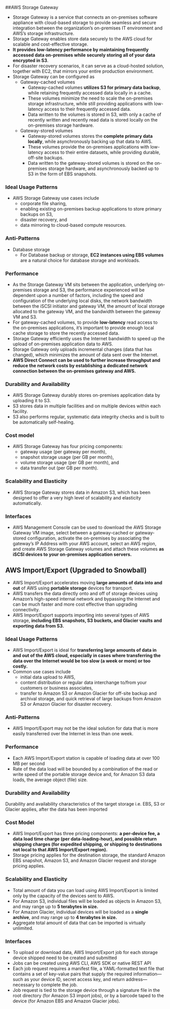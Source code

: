 ##AWS Storage Gateway
- Storage Gateway is a service that connects an on-premises software appliance with cloud-based storage to provide seamless and 
secure integration between the organization’s on-premises IT environment and AWS’s storage infrastructure.
- Storage Gateway enables store data securely to the AWS cloud for scalable and cost-effective storage.
- __It provides low-latency performance by maintaining frequently accessed data on-premises while securely storing all of your data encrypted in S3__.
- For disaster recovery scenarios, it can serve as a cloud-hosted solution, together with EC2, that mirrors your entire production environment.
- Storage Gateway can be configured as
  - Gateway-cached volumes
    - Gateway-cached volumes __utilizes S3 for primary data backup__, while retaining frequently accessed data locally in a cache.
    - These volumes minimize the need to scale the on-premises storage infrastructure, while still providing applications with low-latency access to their frequently accessed data.
    - Data written to the volumes is stored in S3, 
    with only a cache of recently written and recently read data is stored locally on the on-premises storage hardware.
  - Gateway-stored volumes
    - Gateway-stored volumes stores the __complete primary data locally__, while asynchronously backing up that data to AWS.
    - These volumes provide the on-premises applications with low-latency access to their entire datasets, while providing durable, off-site backups.
    - Data written to the gateway-stored volumes is stored on the on-premises storage hardware, and asynchronously backed up to S3 in the form of EBS snapshots.
    
### Ideal Usage Patterns
- AWS Storage Gateway use cases include
  - corporate file sharing,
  - enabling existing on-premises backup applications to store primary backups on S3,
  - disaster recovery, and
  - data mirroring to cloud-based compute resources.
  
### Anti-Patterns
- Database storage
  - For Database backup or storage, __EC2 instances using EBS volumes__ are a natural choice for database storage and workloads.
  
  
### Performance
- As the Storage Gateway VM sits between the application, underlying on-premises storage and S3, the performance experienced will be dependent upon a number of factors, including the speed and configuration of the underlying local disks, the network bandwidth between the iSCSI initiator and gateway VM, the amount of local storage allocated to the gateway VM, and the bandwidth between the gateway VM and S3.  
- For gateway-cached volumes, to provide __low-latency__ read access to the on-premises applications, it’s important to provide enough local cache storage to store the recently accessed data.
- Storage Gateway efficiently uses the Internet bandwidth to speed up the upload of on-premises application data to AWS.
- Storage Gateway only uploads incremental changes (data that has changed), which minimizes the amount of data sent over the Internet.
- __AWS Direct Connect can be used to further increase throughput and reduce the network costs by establishing a dedicated network connection between the on-premises gateway and AWS.__


### Durability and Availability
- AWS Storage Gateway durably stores on-premises application data by uploading it to S3.
- S3 stores data in multiple facilities and on multiple devices within each facility.
- S3 also performs regular, systematic data integrity checks and is built to be automatically self-healing.

### Cost model
- AWS Storage Gateway has four pricing components:
  - gateway usage (per gateway per month),
  - snapshot storage usage (per GB per month),
  - volume storage usage (per GB per month), and
  - data transfer out (per GB per month).
  

### Scalability and Elasticity
- AWS Storage Gateway stores data in Amazon S3, which has been designed to offer a very high level of scalability and elasticity automatically.

### Interfaces
- AWS Management Console can be used to download the AWS Storage Gateway VM image, select between a gateway-cached or gateway-stored configuration, activate the on-premises by associating the gateway’s IP Address with your AWS account, select an AWS region, and create AWS Storage Gateway volumes and attach these volumes __as iSCSI devices to your on-premises application servers.__

## AWS Import/Export (Upgraded to Snowball)
- AWS Import/Export accelerates moving __large amounts of data into and out__ of AWS using __portable storage__ devices for transport.
- AWS transfers the data directly onto and off of storage devices using Amazon’s high-speed internal network and bypassing the Internet and can be much faster and more cost effective than upgrading connectivity.
- AWS Import/Export supports importing into several types of AWS storage, __including EBS snapshots, S3 buckets, and Glacier vaults and exporting data from S3.__


### Ideal Usage Patterns
- AWS Import/Export is ideal for __transferring large amounts of data in and out of the AWS cloud, especially in cases where transferring the data over the Internet would be too slow (a week or more) or too costly.__
- Common use cases include
  - initial data upload to AWS,
  - content distribution or regular data interchange to/from your customers or business associates,
  - transfer to Amazon S3 or Amazon Glacier for off-site backup and archival storage, and quick retrieval of large backups from Amazon S3 or Amazon Glacier for disaster recovery.
  
### Anti-Patterns
- AWS Import/Export may not be the ideal solution for data that is more easily transferred over the Internet in less than one week.

### Performance
- Each AWS Import/Export station is capable of loading data at over 100 MB per second
- Rate of the data load will be bounded by a combination of the read or write speed of the portable storage device and, for Amazon S3 data loads, the average object (file) size.

### Durability and Availability
Durability and availability characteristics of the target storage i.e. EBS, S3 or Glacier applies, after the data has been imported

### Cost Model
- AWS Import/Export has three pricing components: __a per-device fee, a data load time charge (per data-loading-hour), and possible return shipping charges (for expedited shipping, or shipping to destinations not local to that AWS Import/Export region).__
- Storage pricing applies for the destination storage, the standard Amazon EBS snapshot, Amazon S3, and Amazon Glacier request and storage pricing applies.


### Scalability and Elasticity
- Total amount of data you can load using AWS Import/Export is limited only by the capacity of the devices sent to AWS.
- For Amazon S3, individual files will be loaded as objects in Amazon S3, and may range up to __5 terabytes in size.__
- For Amazon Glacier, individual devices will be loaded as a __single archive__, and may range up to __4 terabytes in size.__
- Aggregate total amount of data that can be imported is virtually unlimited.

### Interfaces
- To upload or download data, AWS Import/Export job for each storage device shipped need to be created and submitted
- Jobs can be created using AWS CLI, AWS SDK or native REST API
- Each job request requires a manifest file, a YAML-formatted text file that contains a set of key-value pairs that supply the required information—such as your device ID, secret access key, and return address—necessary to complete the job.
- Job request is tied to the storage device through a signature file in the root directory (for Amazon S3 import jobs), or by a barcode taped to the device (for Amazon EBS and Amazon Glacier jobs).
